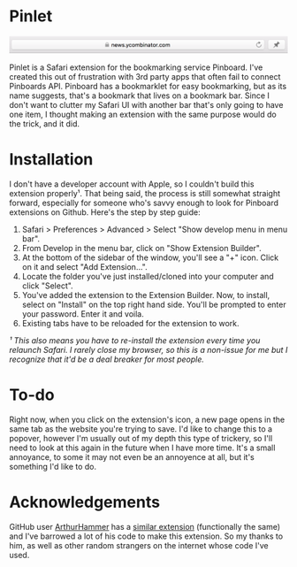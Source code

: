 # Pinlet

![Pinlet](https://raw.githubusercontent.com/aloglu/Pinlet/master/Pinlet.png)

Pinlet is a Safari extension for the bookmarking service Pinboard. I've created this out of frustration with 3rd party apps that often fail to connect Pinboards API. Pinboard has a bookmarklet for easy bookmarking, but as its name suggests, that's a bookmark that lives on a bookmark bar. Since I don't want to clutter my Safari UI with another bar that's only going to have one item, I thought making an extension with the same purpose would do the trick, and it did.

# Installation

I don't have a developer account with Apple, so I couldn't build this extension properly¹. That being said, the process is still somewhat straight forward, especially for someone who's savvy enough to look for Pinboard extensions on Github. Here's the step by step guide:

1. Safari > Preferences > Advanced > Select "Show develop menu in menu bar".
2. From Develop in the menu bar, click on "Show Extension Builder".
3. At the bottom of the sidebar of the window, you'll see a "+" icon. Click on it and select "Add Extension...".
4. Locate the folder you've just installed/cloned into your computer and click "Select".
5. You've added the extension to the Extension Builder. Now, to install, select on "Install" on the top right hand side. You'll be prompted to enter your password. Enter it and voila.
6. Existing tabs have to be reloaded for the extension to work.

*¹ This also means you have to re-install the extension every time you relaunch Safari. I rarely close my browser, so this is a non-issue for me but I recognize that it'd be a deal breaker for most people.*

# To-do

Right now, when you click on the extension's icon, a new page opens in the same tab as the website you're trying to save. I'd like to change this to a popover, however I'm usually out of my depth this type of trickery, so I'll need to look at this again in the future when I have more time. It's a small annoyance, to some it may not even be an annoyence at all, but it's something I'd like to do.

# Acknowledgements

GitHub user [ArthurHammer](https://github.com/arthurhammer) has a [similar extension](https://github.com/arthurhammer/pinboard-safariextension) (functionally the same) and I've barrowed a lot of his code to make this extension. So my thanks to him, as well as other random strangers on the internet whose code I've used.
